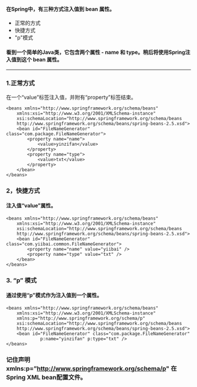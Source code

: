 #### 在Spring中，有三种方式注入值到 bean 属性。
- 正常的方式
- 快捷方式
- "p"模式
#### 看到一个简单的Java类，它包含两个属性 - name 和 type。稍后将使用Spring注入值到这个 bean 属性。
***
### 1.正常方式
在一个“value”标签注入值，并附有“property”标签结束。

    <beans xmlns="http://www.springframework.org/schema/beans"
        xmlns:xsi="http://www.w3.org/2001/XMLSchema-instance"
        xsi:schemaLocation="http://www.springframework.org/schema/beans
        http://www.springframework.org/schema/beans/spring-beans-2.5.xsd">
        <bean id="FileNameGenerator" class="com.package.FileNameGenerator">
            <property name="name">
                <value>yinzifan</value>
            </property>
            <property name="type">
                <value>txt</value>
            </property>
        </bean>
    </beans>
    
### 2，快捷方式
#### 注入值“value”属性。

    <beans xmlns="http://www.springframework.org/schema/beans"
        xmlns:xsi="http://www.w3.org/2001/XMLSchema-instance"
        xsi:schemaLocation="http://www.springframework.org/schema/beans
        http://www.springframework.org/schema/beans/spring-beans-2.5.xsd">
        <bean id="FileNameGenerator" class="com.yiibai.common.FileNameGenerator">
            <property name="name" value="yiibai" />
            <property name="type" value="txt" />
        </bean>
    </beans>
    
### 3. “p” 模式

#### 通过使用“p”模式作为注入值到一个属性。

    <beans xmlns="http://www.springframework.org/schema/beans"
        xmlns:xsi="http://www.w3.org/2001/XMLSchema-instance"
        xmlns:p="http://www.springframework.org/schema/p"
        xsi:schemaLocation="http://www.springframework.org/schema/beans
        http://www.springframework.org/schema/beans/spring-beans-2.5.xsd">
        <bean id="FileNameGenerator" class="com.package.FileNameGenerator" 
                 p:name="yinzifan" p:type="txt" />
    </beans>
    
### 记住声明 xmlns:p=”http://www.springframework.org/schema/p" 在Spring XML bean配置文件。